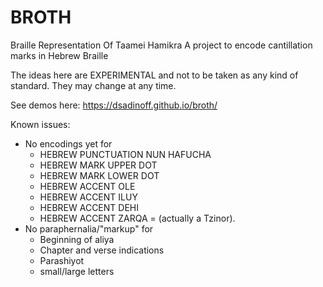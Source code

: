 # BROTH
Braille Representation Of Taamei Hamikra
A project to encode cantillation marks in Hebrew Braille

The ideas here are EXPERIMENTAL and not to be taken as any kind of standard.  They may change at any time.

See demos here: https://dsadinoff.github.io/broth/

Known issues:
  * No encodings yet for
    * HEBREW PUNCTUATION NUN HAFUCHA
    * HEBREW MARK UPPER DOT
    * HEBREW MARK LOWER DOT
    * HEBREW ACCENT OLE
    * HEBREW ACCENT ILUY
    * HEBREW ACCENT DEHI
    * HEBREW ACCENT ZARQA = (actually a Tzinor).
  * No paraphernalia/"markup" for
    * Beginning of aliya
    * Chapter and verse indications
    * Parashiyot
    * small/large letters

    
    
